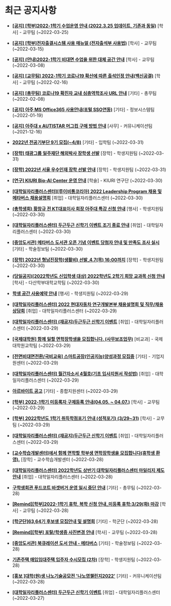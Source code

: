 # 최근 공지사항

* **[[공지] [학부]2022-1학기 수업운영 안내 (2022.3.25 업데이트, 기존과 동일)](http://ajou.ac.kr/kr/ajou/notice.do?mode=view&amp;articleNo=193066&amp;article.offset=0&amp;articleLimit=30)**
 [학사] - 교무팀 (~2022-03-25)

* **[[공지] [학부]전자출결시스템 사용 매뉴얼 (전자출석부 사용법)](http://ajou.ac.kr/kr/ajou/notice.do?mode=view&amp;articleNo=192571&amp;article.offset=0&amp;articleLimit=30)**
 [학사] - 교무팀 (~2022-03-15)

* **[[공지] (안내)2022-1학기 비대면 수업을 위한 대체 공간 안내](http://ajou.ac.kr/kr/ajou/notice.do?mode=view&amp;articleNo=181898&amp;article.offset=0&amp;articleLimit=30)**
 [학사] - 교무팀 (~2022-03-08)

* **[[공지] [교무팀] 2022-1학기 코로나19 확산에 따른 출석인정 안내(백신공결)](http://ajou.ac.kr/kr/ajou/notice.do?mode=view&amp;articleNo=180913&amp;article.offset=0&amp;articleLimit=30)**
 [학사] - 교무팀 (~2022-02-16)

* **[[공지] [총무팀] 코로나19 확진자 교내 심층역학조사 URL 안내](http://ajou.ac.kr/kr/ajou/notice.do?mode=view&amp;articleNo=180493&amp;article.offset=0&amp;articleLimit=30)**
 [기타] - 총무팀 (~2022-02-08)

* **[[공지] 아주 MS Office365 사용안내(포털 SSO연동)](http://ajou.ac.kr/kr/ajou/notice.do?mode=view&amp;articleNo=179802&amp;article.offset=0&amp;articleLimit=30)**
 [기타] - 정보시스템팀 (~2022-01-19)

* **[[공지] 아주대 x AUTISTAR 머그컵 구매 방법 안내](http://ajou.ac.kr/kr/ajou/notice.do?mode=view&amp;articleNo=147976&amp;article.offset=0&amp;articleLimit=30)**
 [사무] - 커뮤니케이션팀 (~2021-12-16)

* **[2022년 전공기부단 9기 모집(~4/8)](http://ajou.ac.kr/kr/ajou/notice.do?mode=view&amp;articleNo=193348&amp;article.offset=0&amp;articleLimit=30)**
 [기타] - 입학팀 (~2022-03-31)

* **[[장학] 태광그룹 일주재단 해외박사 장학생 선발](http://ajou.ac.kr/kr/ajou/notice.do?mode=view&amp;articleNo=193347&amp;article.offset=0&amp;articleLimit=30)**
 [장학] - 학생지원팀 (~2022-03-31)

* **[[장학] 2022년 서울 우수인재 장학 선발 안내](http://ajou.ac.kr/kr/ajou/notice.do?mode=view&amp;articleNo=193345&amp;article.offset=0&amp;articleLimit=30)**
 [장학] - 학생지원팀 (~2022-03-31)

* **[[연구] KIURI Bio-AI Center 운영 안내](http://ajou.ac.kr/kr/ajou/notice.do?mode=view&amp;articleNo=193323&amp;article.offset=0&amp;articleLimit=30)**
 [학술] - KIURI 연구단 (~2022-03-30)

* **[[대학일자리플러스센터][루이비통코리아] 2022 Leadership Program 채용 및 메타버스 채용설명회](http://ajou.ac.kr/kr/ajou/notice.do?mode=view&amp;articleNo=193320&amp;article.offset=0&amp;articleLimit=30)**
 [취업] - 대학일자리플러스센터 (~2022-03-30)

* **[(총학생회) 황창규 전 KT대표이사 회장 아주대 특강 신청 안내](http://ajou.ac.kr/kr/ajou/notice.do?mode=view&amp;articleNo=193309&amp;article.offset=0&amp;articleLimit=30)**
 [행사] - 학생지원팀 (~2022-03-30)

* **[[대학일자리플러스센터] 두근두근 신학기 이벤트 조기 종료 안내](http://ajou.ac.kr/kr/ajou/notice.do?mode=view&amp;articleNo=193307&amp;article.offset=0&amp;articleLimit=30)**
 [취업] - 대학일자리플러스센터 (~2022-03-30)

* **[[중앙도서관] 메타버스 도서관 오픈 기념 이벤트 당첨자 안내 및 만족도 조사 실시](http://ajou.ac.kr/kr/ajou/notice.do?mode=view&amp;articleNo=193304&amp;article.offset=0&amp;articleLimit=30)**
 [기타] - 학술정보팀 (~2022-03-30)

* **[[장학] 2022년 형남진장학(생활비) 선발_4.7(목) 16:00까지](http://ajou.ac.kr/kr/ajou/notice.do?mode=view&amp;articleNo=193300&amp;article.offset=0&amp;articleLimit=30)**
 [장학] - 학생지원팀 (~2022-03-30)

* **[(당일공지)[2022학년도 신입학생 대상] 2022학년도 2학기 희망 교과목 신청 안내](http://ajou.ac.kr/kr/ajou/notice.do?mode=view&amp;articleNo=193297&amp;article.offset=0&amp;articleLimit=30)**
 [학사] - 다산학부대학교학팀 (~2022-03-30)

* **[학생 공간 사용예약 안내](http://ajou.ac.kr/kr/ajou/notice.do?mode=view&amp;articleNo=193294&amp;article.offset=0&amp;articleLimit=30)**
 [행사] - 학생지원팀 (~2022-03-29)

* **[[대학일자리플러스센터] 2022 현대자동차 연구개발본부 채용설명회 및 직무/채용 상담회](http://ajou.ac.kr/kr/ajou/notice.do?mode=view&amp;articleNo=193291&amp;article.offset=0&amp;articleLimit=30)**
 [취업] - 대학일자리플러스센터 (~2022-03-29)

* **[[대학일자리플러스센터] (재공지)두근두근 신학기 이벤트](http://ajou.ac.kr/kr/ajou/notice.do?mode=view&amp;articleNo=193290&amp;article.offset=0&amp;articleLimit=30)**
 [취업] - 대학일자리플러스센터 (~2022-03-29)

* **[[국제대학원] 함께 일할 면학장학생을 모집합니다. (사무보조업무)](http://ajou.ac.kr/kr/ajou/notice.do?mode=view&amp;articleNo=193232&amp;article.offset=0&amp;articleLimit=30)**
 [비교과] - 국제대학원교학팀 (~2022-03-29)

* **[[전면비대면전환/국비교육] 스마트공장(인공지능)양성과정 모집중](http://ajou.ac.kr/kr/ajou/notice.do?mode=view&amp;articleNo=193229&amp;article.offset=0&amp;articleLimit=30)**
 [기타] - 기업지원센터 (~2022-03-29)

* **[[대학일자리플러스센터] 월간자소서 4월호(기초 입사지원서 작성법)](http://ajou.ac.kr/kr/ajou/notice.do?mode=view&amp;articleNo=193228&amp;article.offset=0&amp;articleLimit=30)**
 [취업] - 대학일자리플러스센터 (~2022-03-29)

* **[아르바이트 공고](http://ajou.ac.kr/kr/ajou/notice.do?mode=view&amp;articleNo=193226&amp;article.offset=0&amp;articleLimit=30)**
 [기타] - 종합지원센터 (~2022-03-29)

* **[[학부] 2022-1학기 미등록자 구제등록 안내(04.05. ~ 04.07.)](http://ajou.ac.kr/kr/ajou/notice.do?mode=view&amp;articleNo=193223&amp;article.offset=0&amp;articleLimit=30)**
 [학사] - 교무팀 (~2022-03-29)

* **[[학부] 2022학년도 1학기 취득학점포기 안내 (성적포기) (3/29~31)](http://ajou.ac.kr/kr/ajou/notice.do?mode=view&amp;articleNo=193216&amp;article.offset=0&amp;articleLimit=30)**
 [학사] - 교무팀 (~2022-03-29)

* **[[대학일자리플러스센터] (재공지)두근두근 신학기 이벤트](http://ajou.ac.kr/kr/ajou/notice.do?mode=view&amp;articleNo=193211&amp;article.offset=0&amp;articleLimit=30)**
 [취업] - 대학일자리플러스센터 (~2022-03-29)

* **[[교수학습개발센터]에서 함께 면학할 학부생 면학장학생을 모집합니다(휴학생 환영).](http://ajou.ac.kr/kr/ajou/notice.do?mode=view&amp;articleNo=193184&amp;article.offset=0&amp;articleLimit=30)**
 [장학] - 교수학습개발센터 (~2022-03-28)

* **[[대학일자리플러스센터] 2022학년도 상반기 대학일자리플러스센터 마일리지 제도 안내](http://ajou.ac.kr/kr/ajou/notice.do?mode=view&amp;articleNo=193177&amp;article.offset=0&amp;articleLimit=30)**
 [취업] - 대학일자리플러스센터 (~2022-03-28)

* **[구학생회관 푸드코트 바겟버거 운영 일시 중단 안내](http://ajou.ac.kr/kr/ajou/notice.do?mode=view&amp;articleNo=193173&amp;article.offset=0&amp;articleLimit=30)**
 [기타] - 총무팀 (~2022-03-28)

* **[[Remind][학부]2022-1학기 휴학, 복학 신청 안내_미등록 휴학:3/29(화) 마감](http://ajou.ac.kr/kr/ajou/notice.do?mode=view&amp;articleNo=193171&amp;article.offset=0&amp;articleLimit=30)**
 [학사] - 교무팀 (~2022-03-28)

* **[[학군단]63,64기 후보생 모집안내 및 설명회](http://ajou.ac.kr/kr/ajou/notice.do?mode=view&amp;articleNo=193170&amp;article.offset=0&amp;articleLimit=30)**
 [기타] - 학군단 (~2022-03-28)

* **[[Remind][학부] 포탈/학생증 사진변경 안내](http://ajou.ac.kr/kr/ajou/notice.do?mode=view&amp;articleNo=193168&amp;article.offset=0&amp;articleLimit=30)**
 [학사] - 교무팀 (~2022-03-28)

* **[[중앙도서관] 북큐레이션 도서 안내 - 메타버스](http://ajou.ac.kr/kr/ajou/notice.do?mode=view&amp;articleNo=193166&amp;article.offset=0&amp;articleLimit=30)**
 [기타] - 학술정보팀 (~2022-03-28)

* **[기존주택 매입임대주택 입주자 수시모집 (2차)](http://ajou.ac.kr/kr/ajou/notice.do?mode=view&amp;articleNo=193163&amp;article.offset=0&amp;articleLimit=30)**
 [장학] - 학생지원팀 (~2022-03-28)

* **[[홍보 ]대학(원)생 나노기술공모전 &#x27;나노영챌린지2022&#x27;](http://ajou.ac.kr/kr/ajou/notice.do?mode=view&amp;articleNo=193160&amp;article.offset=0&amp;articleLimit=30)**
 [기타] - 커뮤니케이션팀 (~2022-03-28)

* **[[대학일자리플러스센터] 두근두근 신학기 이벤트](http://ajou.ac.kr/kr/ajou/notice.do?mode=view&amp;articleNo=193152&amp;article.offset=0&amp;articleLimit=30)**
 [취업] - 대학일자리플러스센터 (~2022-03-27)
